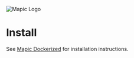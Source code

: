 ![Mapic Logo](https://cloud.githubusercontent.com/assets/2197944/19607585/280388e2-97cb-11e6-869e-4f74e818548a.png)


# Install
See [Mapic Dockerized](https://github.com/mapic/dockerized) for installation instructions.
